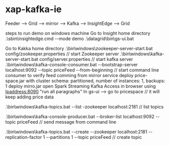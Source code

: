 # xap-kafka-ie
Feeder --> Grid --> mirror --> Kafka --> InsightEdge --> Grid

steps to run demo on windows machine
Go to Insight home directory
  .\sbin\insightedge.cmd --mode demo
  .\datagrid\bin\gs-ui.bat

Go to Kakka home directory
 .\bin\windows\zookeeper-server-start.bat config/zookeeper.properties // start Zookeeper server
 .\bin\windows\kafka-server-start.bat config/server.properties // start kafka server
 .\bin\windows\kafka-console-consumer.bat --bootstrap-server localhost:9092 --topic priceFeed --from-beginning // start command line consumer to verify feed comming from mirror service
 deploy price-space.jar with cluster schema: partitioned, number of instances: 1, backups: 1
 deploy mirro.jar
 open Spark Streaming Kafka Access in browser using <Ipaddress:8090> "run all paragraphs"
 In gs-ui --> go to pricespace // it will keep adding price data

.\bin\windows\kafka-topics.bat --list -zookeeper localhost:2181 // list topics

.\bin\windows\kafka-console-producer.bat --broker-list localhost:9092 --topic priceFeed // send message from command line

.\bin\windows\kafka-topics.bat --create --zookeeper localhost:2181 --replication-factor 1 --partitions 1 --topic priceFeed // create topic
